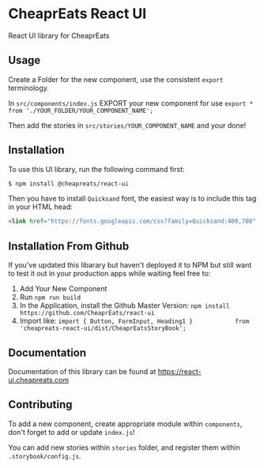 # CheaprEats React UI
React UI library for CheaprEats

## Usage

Create a Folder for the new component, use the consistent `export` terminology.

In `src/components/index.js` EXPORT your new component for use `export * from './YOUR_FOLDER/YOUR_COMPONENT_NAME';`

Then add the stories in `src/stories/YOUR_COMPONENT_NAME` and your done!

## Installation

To use this UI library, run the following command first:

```bash
$ npm install @cheapreats/react-ui
```

Then you have to install `Quicksand` font, the easiest way is to include this tag in your HTML head:

```html
<link href="https://fonts.googleapis.com/css?family=Quicksand:400,700" rel="stylesheet">
```

## Installation From Github

If you've updated this libarary but haven't deployed it to NPM but still want to test it out in your production apps while waiting feel free to:
1) Add Your New Component
2) Run ```npm run build```
3) In the Application, install the Github Master Version: ```npm install https://github.com/CheaprEats/react-ui```
4) Import like: ```import { Button, FormInput, Heading1 }            from 'cheapreats-react-ui/dist/CheaprEatsStoryBook';```

## Documentation

Documentation of this library can be found at https://react-ui.cheapreats.com

## Contributing

To add a new component, create appropriate module within `components`, don't forget to add or update `index.js`!

You can add new stories within `stories` folder, and register them within `.storybook/config.js`.

